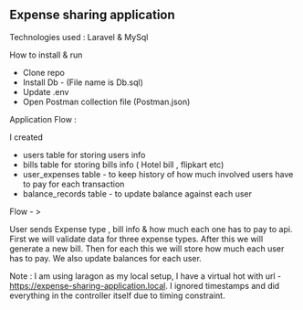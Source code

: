 ## Expense sharing application

Technologies used : Laravel & MySql

How to install & run

 - Clone repo
 - Install Db - (File name is Db.sql)
 - Update .env
 - Open Postman collection file (Postman.json)
 

Application Flow : 

I created 

 - users table for storing users info 
 - bills table for storing bills info ( Hotel bill ,  flipkart etc)
 - user_expenses table - to keep history of how much involved users have to pay for each transaction
 - balance_records table - to update balance against each user

Flow - >

 User sends Expense type , bill info & how much each one has to pay to api.
 First we will validate data for three expense types.
 After this we will generate a new bill.
 Then for each this we will store how much each user has to pay.
 We also update balances for each user.


Note : I am using laragon as my local setup, I have a virtual hot with url - https://expense-sharing-application.local.
I ignored timestamps and  did everything in the controller itself due to timing constraint.


